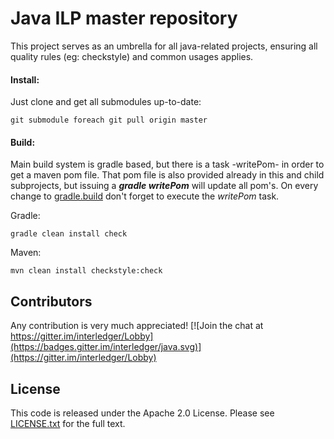 Java ILP master repository
========================================================

This project serves as an umbrella for all java-related projects, ensuring all quality rules (eg: checkstyle) and common usages applies.



#### Install:

Just clone and get all submodules up-to-date:

``` 
git submodule foreach git pull origin master

```

#### Build:
Main build system is gradle based, but there is a task -writePom- in order to get a maven pom file. That pom file is also provided already in this and child subprojects, but issuing a ***gradle writePom*** will update all pom's. On every change to [gradle.build](gradle.build) don't forget to execute the *writePom* task.


Gradle:
``` 
gradle clean install check

```

Maven: 
``` 
mvn clean install checkstyle:check

```

Contributors
---------------
Any contribution is very much appreciated! [![Join the chat at https://gitter.im/interledger/Lobby](https://badges.gitter.im/interledger/java.svg)](https://gitter.im/interledger/Lobby)


License
---------------
This code is released under the Apache 2.0 License. Please see [LICENSE.txt](LICENSE.txt) for the full text.